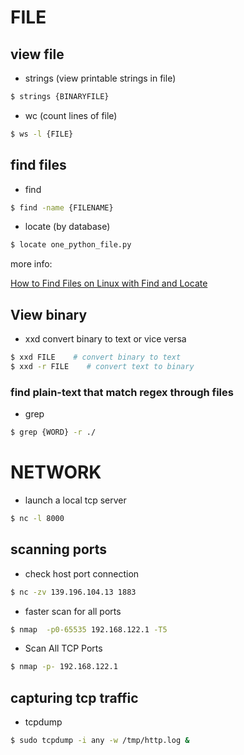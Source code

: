 # FILE

## view file

- strings (view printable strings in file)

~~~bash
$ strings {BINARYFILE}
~~~

- wc (count lines of file)

~~~bash
$ ws -l {FILE}
~~~

## find files

- find 

~~~bash
$ find -name {FILENAME}
~~~~

- locate (by database)

~~~bash
$ locate one_python_file.py
~~~

more info:

[How to Find Files on Linux with Find and Locate](https://www.servermania.com/kb/articles/how-to-find-files-on-linux-with-find-and-locate/)

## View binary

- xxd
convert binary to text or vice versa
~~~bash
$ xxd FILE    # convert binary to text
$ xxd -r FILE    # convert text to binary
~~~

### find plain-text that match regex through files

- grep

~~~bash
$ grep {WORD} -r ./
~~~

# NETWORK

- launch a local tcp server
~~~bash
$ nc -l 8000 
~~~

## scanning ports

- check host port connection
~~~bash
$ nc -zv 139.196.104.13 1883
~~~

- faster scan for all ports
~~~bash
$ nmap  -p0-65535 192.168.122.1 -T5
~~~

- Scan All TCP Ports
~~~bash
$ nmap -p- 192.168.122.1
~~~

## capturing tcp traffic

- tcpdump
~~~bash
$ sudo tcpdump -i any -w /tmp/http.log &
~~~

